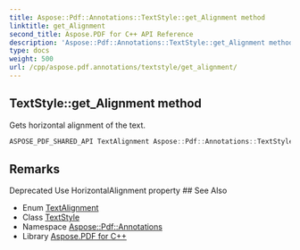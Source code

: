 ```yaml
---
title: Aspose::Pdf::Annotations::TextStyle::get_Alignment method
linktitle: get_Alignment
second_title: Aspose.PDF for C++ API Reference
description: 'Aspose::Pdf::Annotations::TextStyle::get_Alignment method. Gets horizontal alignment of the text in C++.'
type: docs
weight: 500
url: /cpp/aspose.pdf.annotations/textstyle/get_alignment/
---
```

## TextStyle::get_Alignment method


Gets horizontal alignment of the text.

```cpp
ASPOSE_PDF_SHARED_API TextAlignment Aspose::Pdf::Annotations::TextStyle::get_Alignment()
```

## Remarks


<xrefsect id="deprecated_1_deprecated000111">
  <xreftitle>Deprecated</xreftitle>
  <xrefdescription>
    <para>Use HorizontalAlignment property </para>
  </xrefdescription>
</xrefsect>
## See Also

* Enum [TextAlignment](../../textalignment/)
* Class [TextStyle](../)
* Namespace [Aspose::Pdf::Annotations](../../)
* Library [Aspose.PDF for C++](../../../)
